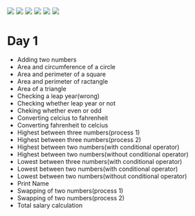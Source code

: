 ![](https://img.shields.io/badge/git-fff7f8?colorA=faf0f0&colorB=db4823&style=for-the-badge&logo=git)
![](https://img.shields.io/badge/github-fff7f8?colorA=080808&colorB=8a8a8a&style=for-the-badge&logo=github)
![](https://img.shields.io/badge/for-you-099450?colorA=b0c92e&colorB=487d3e&style=for-the-badge)
![](https://img.shields.io/badge/check_it-out-bee5ed?colorA=3fc5d1&colorB=469acf&style=for-the-badge)
![](https://img.shields.io/badge/made_with-C-bee5ed?colorA=eb4646&colorB=b52d2d&style=for-the-badge)
![](https://img.shields.io/badge/visual_studio_code-1.47.3-181717?colorA=ae36d6&style=for-the-badge&logo=visual-studio-code)
---
# Day 1
   * Adding two numbers
   * Area and circumference of a circle
   * Area and perimeter of a square
   * Area and perimeter of ractangle
   * Area of a triangle
   * Checking a leap year(wrong)
   * Checking whether leap year or not
   * Cheking whether even or odd
   * Converting celcius to fahrenheit
   * Converting fahrenheit to celcius
   * Highest between three numbers(process 1)
   * Highest between three numbers(process 2)
   * Highest between two numbers(with conditional operator)
   * Highest between two numbers(without conditional operator)
   * Lowest between three numbers(with conditional operator)
   * Lowest between two numbers(with conditional operator)
   * Lowest between two numbers(without conditional operator)
   * Print Name
   * Swapping of two numbers(process 1)
   * Swapping of two numbers(process 2)
   * Total salary calculation
